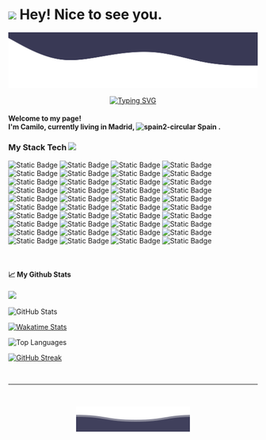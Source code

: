 <h1><img src="https://emojis.slackmojis.com/emojis/images/1531849430/4246/blob-sunglasses.gif?1531849430" width="30"/> Hey! Nice to see you.</h1>

<p align="center">
        <img src="./svg/Waves.svg" alt="Github Stats" />
</p>

<div align="center">

[![Typing SVG](https://readme-typing-svg.demolab.com?font=Fira+Code&pause=1000&color=1A5A76&center=true&vCenter=true&random=false&width=600&lines=Hello+I'm+an+AI+Developer+passionate+about+data.;Full+Stack+Developer+in+constant+evolution.;Technology+and+programming+enthusiast+%F0%9F%A4%93)](https://git.io/typing-svg)

</div>

<h4>Welcome to my page! </br> I'm Camilo, currently living in <b>Madrid, <img width="18" src="https://img.icons8.com/color/48/spain2-circular.png" alt="spain2-circular"/> Spain</b> . </h4>
<h3>My Stack Tech <img src="https://media.giphy.com/media/WUlplcMpOCEmTGBtBW/giphy.gif" width="40"></h3>

![Static Badge](https://img.shields.io/badge/-HTML5-E34F26?style=for-the-badge&logo=html5&logoColor=white)
![Static Badge](https://img.shields.io/badge/-CSS3-2865F1?style=for-the-badge&logo=css3&logoColor=white)
![Static Badge](https://img.shields.io/badge/-Tailwind-03B5D3?style=for-the-badge&logo=tailwindcss&logoColor=white)
![Static Badge](https://img.shields.io/badge/-Bootstrap-7510F6?style=for-the-badge&logo=bootstrap&logoColor=white)
![Static Badge](https://img.shields.io/badge/-JavaScript-F7DF1E?style=for-the-badge&logo=javascript&logoColor=black)
![Static Badge](https://img.shields.io/badge/-TypeScript-007ACC?style=for-the-badge&logo=typescript&logoColor=white)
![Static Badge](https://img.shields.io/badge/-React-45b8d8?style=for-the-badge&logo=react)
![Static Badge](https://img.shields.io/badge/-Redux-764ABC?style=for-the-badge&logo=redux&logoColor=white)
![Static Badge](https://img.shields.io/badge/-Nodejs-43853d?style=for-the-badge&logo=Node.js&logoColor=white)
![Static Badge](https://img.shields.io/badge/-Express-000000?style=for-the-badge&logo=express&logoColor=white)
![Static Badge](https://img.shields.io/badge/-Git-F05032?style=for-the-badge&logo=git&logoColor=white)
![Static Badge](https://img.shields.io/badge/-GitHub-181717?style=for-the-badge&logo=github&logoColor=white)
![Static Badge](https://img.shields.io/badge/-GitLab-FCA121?style=for-the-badge&logo=gitlab&logoColor=white)
![Static Badge](https://img.shields.io/badge/-Bash-4EAA25?style=for-the-badge&logo=gnu-bash&logoColor=white)
![Static Badge](https://img.shields.io/badge/-Vim-019733?style=for-the-badge&logo=vim&logoColor=white)
![Static Badge](https://img.shields.io/badge/-C-A8B9CC?style=for-the-badge&logo=c&logoColor=white)
![Static Badge](https://img.shields.io/badge/-Python-3776AB?style=for-the-badge&logo=python&logoColor=white)
![Static Badge](https://img.shields.io/badge/-FastAPI-009688?style=for-the-badge&logo=fastapi&logoColor=white)
![Static Badge](https://img.shields.io/badge/-Postman-FF6C37?style=for-the-badge&logo=postman&logoColor=white)
![Static Badge](https://img.shields.io/badge/-Insomnia-5849BE?style=for-the-badge&logo=insomnia&logoColor=white)
![Static Badge](https://img.shields.io/badge/-Docker-46a2f1?style=for-the-badge&logo=docker&logoColor=white)
![Static Badge](https://img.shields.io/badge/-MongoDB-13aa52?style=for-the-badge&logo=mongodb&logoColor=white)
![Static Badge](https://img.shields.io/badge/-PostgreSQL-336791?style=for-the-badge&logo=postgresql&logoColor=white)
![Static Badge](https://img.shields.io/badge/-MySQL-4479A1?style=for-the-badge&logo=mysql&logoColor=white)
![Static Badge](https://img.shields.io/badge/-Firebase-FFCA28?style=for-the-badge&logo=firebase&logoColor=white)
![Static Badge](https://img.shields.io/badge/-Redis-DC382D?style=for-the-badge&logo=redis&logoColor=white)
![Static Badge](https://img.shields.io/badge/-Jupyter-F37626?style=for-the-badge&logo=jupyter&logoColor=white)
![Static Badge](https://img.shields.io/badge/-Pandas-150458?style=for-the-badge&logo=pandas&logoColor=white)
![Static Badge](https://img.shields.io/badge/-Numpy-013243?style=for-the-badge&logo=numpy&logoColor=white)
![Static Badge](https://img.shields.io/badge/-Pytorch-EE4C2C?style=for-the-badge&logo=pytorch&logoColor=white)
![Static Badge](https://img.shields.io/badge/-Tensorflow-FF6F00?style=for-the-badge&logo=tensorflow&logoColor=white)
![Static Badge](https://img.shields.io/badge/-Scikit--learn-F7931E?style=for-the-badge&logo=scikit-learn&logoColor=white)
![Static Badge](https://img.shields.io/badge/-Visual%20Studio%20Code-007ACC?style=for-the-badge&logo=visual-studio-code&logoColor=white)
![Static Badge](https://img.shields.io/badge/-Pycharm-000000?style=for-the-badge&logo=pycharm&logoColor=white)
![Static Badge](https://img.shields.io/badge/-Linux-FCC624?style=for-the-badge&logo=linux&logoColor=white)
![Static Badge](https://img.shields.io/badge/-Ubuntu-E95420?style=for-the-badge&logo=ubuntu&logoColor=white)
![Static Badge](https://img.shields.io/badge/-Windows-0078D6?style=for-the-badge&logo=windows&logoColor=white)
![Static Badge](https://img.shields.io/badge/-MacOS-000000?style=for-the-badge&logo=apple&logoColor=white)
![Static Badge](https://img.shields.io/badge/-Heroku-430098?style=for-the-badge&logo=heroku&logoColor=white)
![Static Badge](https://img.shields.io/badge/-Vercel-000000?style=for-the-badge&logo=vercel&logoColor=white)

<br />
<h4>📈 My Github Stats</h4>

[![](https://visitcount.itsvg.in/api?id=kamilodev&label=Profile%20Views&color=0&icon=6&pretty=false)](https://visitcount.itsvg.in)



<div align="left">

![GitHub Stats](https://github-readme-stats.vercel.app/api?username=kamilodev&show_icons=true&theme=tokyonight)

[![Wakatime Stats](https://github-readme-stats-iota-bay.vercel.app/api/wakatime?username=kamilodev&layout=compact&langs_count=20&theme=tokyonight&hide_border=true&range=all_time)](https://github.com/anuraghazra/github-readme-stats)

![Top Languages](https://github-readme-stats.vercel.app/api/top-langs/?username=kamilodev&size_weight=0.5&count_weight=0.5&langs_count=10&theme=tokyonight&layout=compact)

[![GitHub Streak](https://github-readme-streak-stats-two-silk.vercel.app?user=kamilodev&theme=tokyonight&date_format=j%20M%5B%20Y%5D)](https://git.io/streak-stats)

</div>

<br />
<hr />
<br />

<p align="center">
        <img src="./svg/Bottom.svg" alt="Github Stats" />
</p>
